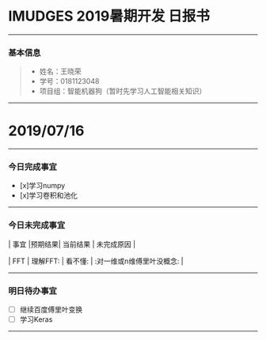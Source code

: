 # IMUDGES 2019暑期开发 日报书
-------


### 基本信息
> * 姓名：王晓荣
> * 学号：0181123048
> * 项目组：智能机器狗（暂时先学习人工智能相关知识）

-------



# 2019/07/16

-------

### 今日完成事宜
- [x]学习numpy
- [x]学习卷积和池化

-----
### 今日未完成事宜


| 事宜     |预期结果| 当前结果  | 未完成原因   | 

| FFT      | 理解FFT:  | 看不懂:  | :对一维或n维傅里叶没概念:  |



------
### 明日待办事宜
- [ ] 继续百度傅里叶变换
- [ ] 学习Keras
-------
